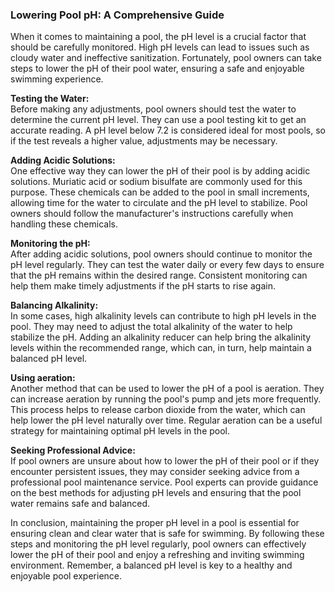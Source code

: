 ### Lowering Pool pH: A Comprehensive Guide

When it comes to maintaining a pool, the pH level is a crucial factor that should be carefully monitored. High pH levels can lead to issues such as cloudy water and ineffective sanitization. Fortunately, pool owners can take steps to lower the pH of their pool water, ensuring a safe and enjoyable swimming experience.

**Testing the Water:**  
Before making any adjustments, pool owners should test the water to determine the current pH level. They can use a pool testing kit to get an accurate reading. A pH level below 7.2 is considered ideal for most pools, so if the test reveals a higher value, adjustments may be necessary.

**Adding Acidic Solutions:**  
One effective way they can lower the pH of their pool is by adding acidic solutions. Muriatic acid or sodium bisulfate are commonly used for this purpose. These chemicals can be added to the pool in small increments, allowing time for the water to circulate and the pH level to stabilize. Pool owners should follow the manufacturer's instructions carefully when handling these chemicals.

**Monitoring the pH:**  
After adding acidic solutions, pool owners should continue to monitor the pH level regularly. They can test the water daily or every few days to ensure that the pH remains within the desired range. Consistent monitoring can help them make timely adjustments if the pH starts to rise again.

**Balancing Alkalinity:**  
In some cases, high alkalinity levels can contribute to high pH levels in the pool. They may need to adjust the total alkalinity of the water to help stabilize the pH. Adding an alkalinity reducer can help bring the alkalinity levels within the recommended range, which can, in turn, help maintain a balanced pH level.

**Using aeration:**  
Another method that can be used to lower the pH of a pool is aeration. They can increase aeration by running the pool's pump and jets more frequently. This process helps to release carbon dioxide from the water, which can help lower the pH level naturally over time. Regular aeration can be a useful strategy for maintaining optimal pH levels in the pool.

**Seeking Professional Advice:**  
If pool owners are unsure about how to lower the pH of their pool or if they encounter persistent issues, they may consider seeking advice from a professional pool maintenance service. Pool experts can provide guidance on the best methods for adjusting pH levels and ensuring that the pool water remains safe and balanced.

In conclusion, maintaining the proper pH level in a pool is essential for ensuring clean and clear water that is safe for swimming. By following these steps and monitoring the pH level regularly, pool owners can effectively lower the pH of their pool and enjoy a refreshing and inviting swimming environment. Remember, a balanced pH level is key to a healthy and enjoyable pool experience.